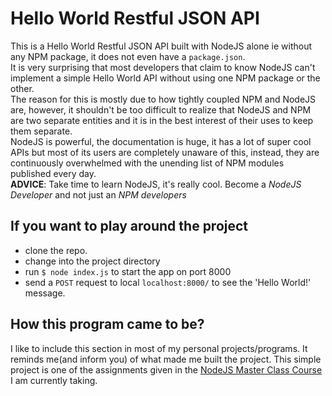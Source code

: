 # Hello World Restful JSON API
This is a Hello World Restful JSON API built with NodeJS alone ie without any NPM package, it does not even have a `package.json`.  
It is very surprising that most developers that claim to know NodeJS can't implement a simple Hello World API without using one NPM package or the other.   
The reason for this is mostly due to how tightly coupled NPM and NodeJS are, however, it shouldn't be too difficult to realize that NodeJS and NPM are two separate entities and it is in the best interest of their uses to keep them separate.  
NodeJS is powerful, the documentation is huge, it has a lot of super cool APIs but most of its users are completely unaware of this, instead, they are continuously overwhelmed with the unending list of NPM modules published every day.  
**ADVICE**: Take time to learn NodeJS, it's really cool. Become a *NodeJS Developer* and not just an *NPM developers*

## If you want to play around the project
* clone the repo.
* change into the project directory
* run `$ node index.js` to start the app on port 8000
* send a `POST` request to local `localhost:8000/` to see the 'Hello World!' message.

## How this program came to be?
I like to include this section in most of my personal projects/programs. It reminds me(and inform you) of what made me built the project. 
This simple project is one of the assignments given in the [NodeJS Master Class Course](https://pirple.thinkific.com/courses/the-nodejs-master-class#cst-v2-section-ad04065c69) I am currently taking.